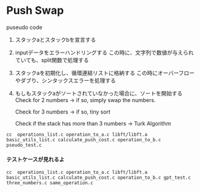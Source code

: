 # Push Swap

puseudo code

1. スタックaとスタックbを宣言する

2. inputデータをエラーハンドリングする
	この時に、文字列で数値が与えられていても、split関数で処理する

3. スタックaを初期化し、循環連結リストに格納する
	この時にオーバーフローやダブり、シンタックスエラーを処理する

4. もしもスタックaがソートされていなかった場合に、ソートを開始する
	Check for 2 numbers -> if so, simply swap the numbers.

	Check for 3 numbers -> if so, tiny sort

	Check if the stack has more than 3 numbers
	-> Turk Algorithm

```
cc  operations_list.c operation_to_a.c libft/libft.a basic_utils_list.c calculate_push_cost.c operation_to_b.c pseudo_test.c

```

#### テストケースが見れるよ

```
cc  operations_list.c operation_to_a.c libft/libft.a basic_utils_list.c calculate_push_cost.c operation_to_b.c gpt_test.c  three_numbers.c same_operation.c

```